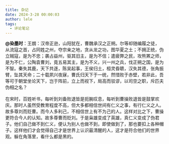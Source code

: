 ```yaml
---
title: 杂记
date: 2024-3-28 00:00:03
author: lele
tags:
  - 评论笔记
---
```

**@染墨时**：王朗：汉帝正逊，山阳犹在，曹魏承汉之正朔。尔等却随编履之徒，从流寇之首，占同姓之州，夺宗亲之地，贪从龙之功，图华夏之土；不拥正统，伪立贼寇，是为不忠；袭占益州，驱其旧主，是为不信；遣疲弊之民，攻熊罴之师，是为不仁，公陶袁曹刘，竟五易其主，是为不义，兴一州之兵，伐正朔之国，是为不智。秦失其鹿，天下共逐，陈吴起事，王侯归土，桓灵昏聩，汉失其德，张角振臂，坠其天命；二十载夙兴夜寐，曹氏归天下于一统，然惜败于赤壁，若非此，吾等可于朝堂坐论天下，岂于阵前，立上而视下，局高而驳谬，以司空之职，斥匹夫伪相之名？<br><br>
在宋时，百姓听书，每听到刘备败退皆是扼腕叹息，每听到曹操败退皆是鼓掌欢庆。那时人虽然受教育程度不高，但大多都相信世间有仁义之事，有行仁义之人。故多尊刘而贬曹。而今人多利己，不相信世上有不为己的人。这样对比之下，曹操更符合今人的认知。故多尊曹而贬刘。于是枭雄变成了英雄，真仁义变成了伪君子。他们自己做不到仁义，便认为别人也做不到，即使做到了，那也要扣上各种帽子。这样他们才会觉得自己才是世界上认识最清醒的人，这才是符合他们的世界观。躲在角落里，看什么都是黑的。<br><br>